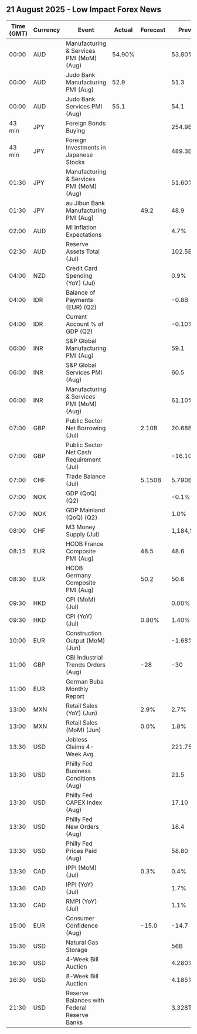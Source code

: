 ## 21 August 2025 - Low Impact Forex News

| Time (GMT) | Currency | Event | Actual | Forecast | Previous |
|------|----------|-------|--------|----------|----------|
| 00:00 | AUD | Manufacturing & Services PMI (MoM) (Aug) | 54.90% |  | 53.80% |
| 00:00 | AUD | Judo Bank Manufacturing PMI (Aug) | 52.9 |  | 51.3 |
| 00:00 | AUD | Judo Bank Services PMI (Aug) | 55.1 |  | 54.1 |
| 43 min | JPY | Foreign Bonds Buying |  |  | 254.9B |
| 43 min | JPY | Foreign Investments in Japanese Stocks |  |  | 489.3B |
| 01:30 | JPY | Manufacturing & Services PMI (MoM) (Aug) |  |  | 51.60% |
| 01:30 | JPY | au Jibun Bank Manufacturing PMI (Aug) |  | 49.2 | 48.9 |
| 02:00 | AUD | MI Inflation Expectations |  |  | 4.7% |
| 02:30 | AUD | Reserve Assets Total (Jul) |  |  | 102.5B |
| 04:00 | NZD | Credit Card Spending (YoY) (Jul) |  |  | 0.9% |
| 04:00 | IDR | Balance of Payments (EUR) (Q2) |  |  | -0.8B |
| 04:00 | IDR | Current Account % of GDP (Q2) |  |  | -0.10% |
| 06:00 | INR | S&P Global Manufacturing PMI (Aug) |  |  | 59.1 |
| 06:00 | INR | S&P Global Services PMI (Aug) |  |  | 60.5 |
| 06:00 | INR | Manufacturing & Services PMI (MoM) (Aug) |  |  | 61.10% |
| 07:00 | GBP | Public Sector Net Borrowing (Jul) |  | 2.10B | 20.68B |
| 07:00 | GBP | Public Sector Net Cash Requirement (Jul) |  |  | -16.108B |
| 07:00 | CHF | Trade Balance (Jul) |  | 5.150B | 5.790B |
| 07:00 | NOK | GDP (QoQ) (Q2) |  |  | -0.1% |
| 07:00 | NOK | GDP Mainland (QoQ) (Q2) |  |  | 1.0% |
| 08:00 | CHF | M3 Money Supply (Jul) |  |  | 1,184,592.0B |
| 08:15 | EUR | HCOB France Composite PMI (Aug) |  | 48.5 | 48.6 |
| 08:30 | EUR | HCOB Germany Composite PMI (Aug) |  | 50.2 | 50.6 |
| 09:30 | HKD | CPI (MoM) (Jul) |  |  | 0.00% |
| 09:30 | HKD | CPI (YoY) (Jul) |  | 0.80% | 1.40% |
| 10:00 | EUR | Construction Output (MoM) (Jun) |  |  | -1.68% |
| 11:00 | GBP | CBI Industrial Trends Orders (Aug) |  | -28 | -30 |
| 11:00 | EUR | German Buba Monthly Report |  |  |  |
| 13:00 | MXN | Retail Sales (YoY) (Jun) |  | 2.9% | 2.7% |
| 13:00 | MXN | Retail Sales (MoM) (Jun) |  | 0.0% | 1.8% |
| 13:30 | USD | Jobless Claims 4-Week Avg. |  |  | 221.75K |
| 13:30 | USD | Philly Fed Business Conditions (Aug) |  |  | 21.5 |
| 13:30 | USD | Philly Fed CAPEX Index (Aug) |  |  | 17.10 |
| 13:30 | USD | Philly Fed New Orders (Aug) |  |  | 18.4 |
| 13:30 | USD | Philly Fed Prices Paid (Aug) |  |  | 58.80 |
| 13:30 | CAD | IPPI (MoM) (Jul) |  | 0.3% | 0.4% |
| 13:30 | CAD | IPPI (YoY) (Jul) |  |  | 1.7% |
| 13:30 | CAD | RMPI (YoY) (Jul) |  |  | 1.1% |
| 15:00 | EUR | Consumer Confidence (Aug) |  | -15.0 | -14.7 |
| 15:30 | USD | Natural Gas Storage |  |  | 56B |
| 16:30 | USD | 4-Week Bill Auction |  |  | 4.280% |
| 16:30 | USD | 8-Week Bill Auction |  |  | 4.185% |
| 21:30 | USD | Reserve Balances with Federal Reserve Banks |  |  | 3.328T |
